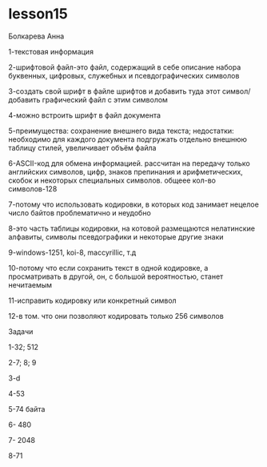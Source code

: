 # lesson15
Болкарева Анна

1-текстовая информация

2-шрифтовой файл-это файл, содержащий в себе описание набора буквенных, цифровых, служебных и псевдографических символов

3-создать свой шрифт в файле шрифтов и добавить туда этот символ/добавить графический файл с этим символом

4-можно встроить шрифт в файл документа 

5-преимущества: сохранение внешнего вида текста; недостатки: необходимо для каждого документа подгружать отдельно внешнюю таблицу стилей, увеличивает объём файла

6-ASCII-код для обмена информацией. рассчитан на передачу только английских символов, цифр, знаков препинания и арифметических, скобок и некоторых специальных символов. общеее кол-во символов-128

7-потому что использовать кодировки, в которых код занимает нецелое число байтов проблематично и неудобно

8-это часть таблицы кодировки, на котовой размещаются нелатинские алфавиты, символы псевдографики и некоторые другие знаки

9-windows-1251, koi-8, maccyrillic, т.д

10-потому что если сохранить текст в одной кодировке, а просматривать в другой, он, с большой вероятностью, станет нечитаемым

11-исправить кодировку или конкретный символ

12-в том. что они позволяют кодировать только 256 символов

Задачи

1-32; 512

2-7; 8; 9

3-d

4-53

5-74 байта

6- 480

7- 2048

8-71
